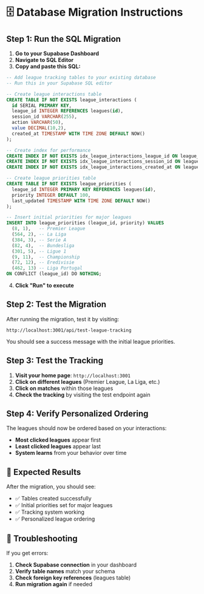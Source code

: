 # 🗄️ Database Migration Instructions

## Step 1: Run the SQL Migration

1. **Go to your Supabase Dashboard**
2. **Navigate to SQL Editor**
3. **Copy and paste this SQL:**

```sql
-- Add league tracking tables to your existing database
-- Run this in your Supabase SQL editor

-- Create league interactions table
CREATE TABLE IF NOT EXISTS league_interactions (
  id SERIAL PRIMARY KEY,
  league_id INTEGER REFERENCES leagues(id),
  session_id VARCHAR(255),
  action VARCHAR(50),
  value DECIMAL(10,2),
  created_at TIMESTAMP WITH TIME ZONE DEFAULT NOW()
);

-- Create index for performance
CREATE INDEX IF NOT EXISTS idx_league_interactions_league_id ON league_interactions(league_id);
CREATE INDEX IF NOT EXISTS idx_league_interactions_session_id ON league_interactions(session_id);
CREATE INDEX IF NOT EXISTS idx_league_interactions_created_at ON league_interactions(created_at);

-- Create league priorities table
CREATE TABLE IF NOT EXISTS league_priorities (
  league_id INTEGER PRIMARY KEY REFERENCES leagues(id),
  priority INTEGER DEFAULT 100,
  last_updated TIMESTAMP WITH TIME ZONE DEFAULT NOW()
);

-- Insert initial priorities for major leagues
INSERT INTO league_priorities (league_id, priority) VALUES 
  (8, 1),   -- Premier League
  (564, 2), -- La Liga  
  (384, 3), -- Serie A
  (82, 4),  -- Bundesliga
  (301, 5), -- Ligue 1
  (9, 11),  -- Championship
  (72, 12), -- Eredivisie
  (462, 13) -- Liga Portugal
ON CONFLICT (league_id) DO NOTHING;
```

4. **Click "Run" to execute**

## Step 2: Test the Migration

After running the migration, test it by visiting:
```
http://localhost:3001/api/test-league-tracking
```

You should see a success message with the initial league priorities.

## Step 3: Test the Tracking

1. **Visit your home page**: `http://localhost:3001`
2. **Click on different leagues** (Premier League, La Liga, etc.)
3. **Click on matches** within those leagues
4. **Check the tracking** by visiting the test endpoint again

## Step 4: Verify Personalized Ordering

The leagues should now be ordered based on your interactions:
- **Most clicked leagues** appear first
- **Least clicked leagues** appear last
- **System learns** from your behavior over time

## 🎯 Expected Results

After the migration, you should see:
- ✅ Tables created successfully
- ✅ Initial priorities set for major leagues
- ✅ Tracking system working
- ✅ Personalized league ordering

## 🚨 Troubleshooting

If you get errors:
1. **Check Supabase connection** in your dashboard
2. **Verify table names** match your schema
3. **Check foreign key references** (leagues table)
4. **Run migration again** if needed
